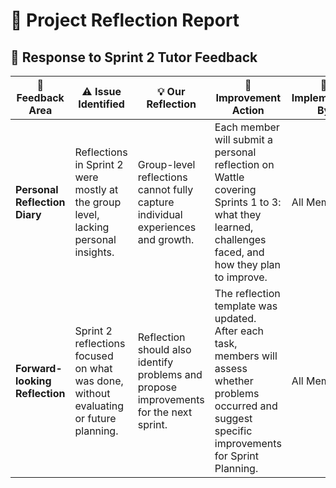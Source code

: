 # 📘 Project Reflection Report

## 🧠 Response to Sprint 2 Tutor Feedback

| 🌟 Feedback Area              | ⚠️ Issue Identified                                                                 | 💡 Our Reflection                                                                                      | 🔧 Improvement Action                                                                                                                                         | 👥 Implemented By |
|------------------------------|-------------------------------------------------------------------------------------|--------------------------------------------------------------------------------------------------------|---------------------------------------------------------------------------------------------------------------------------------------------------------------|-------------------|
| **Personal Reflection Diary** | Reflections in Sprint 2 were mostly at the group level, lacking personal insights.  | Group-level reflections cannot fully capture individual experiences and growth.                        | Each member will submit a personal reflection on Wattle covering Sprints 1 to 3: what they learned, challenges faced, and how they plan to improve.           | All Members       |
| **Forward-looking Reflection**| Sprint 2 reflections focused on what was done, without evaluating or future planning. | Reflection should also identify problems and propose improvements for the next sprint.                | The reflection template was updated. After each task, members will assess whether problems occurred and suggest specific improvements for Sprint Planning.     | All Members       |


